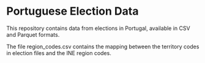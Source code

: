 # Portuguese Election Data
This repository contains data from elections in Portugal, available in CSV and Parquet formats.

The file region_codes.csv contains the mapping between the territory codes in election files and the INE region codes.